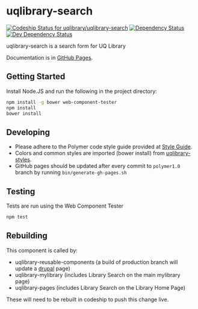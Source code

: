 # uqlibrary-search

[![Codeship Status for uqlibrary/uqlibrary-search](https://app.codeship.com/projects/7dd65470-f6c2-0136-f70c-3ae289da7755/status?branch=polymer1.0)](/projects/321071)
[![Dependency Status](https://david-dm.org/uqlibrary/uqlibrary-search.svg)](https://david-dm.org/uqlibrary/uqlibrary-search)
[![Dev Dependency Status](https://david-dm.org/uqlibrary/uqlibrary-search/dev-status.svg)](https://david-dm.org/uqlibrary/uqlibrary-search?type=dev)

uqlibrary-search is a search form for UQ Library

Documentation is in [GitHub Pages](http://uqlibrary.github.io/uqlibrary-search/uqlibrary-search/).

## Getting Started

Install Node.JS and run the following in the project directory:

```sh
npm install -g bower web-component-tester
npm install
bower install
```

## Developing

* Please adhere to the Polymer code style guide provided at [Style Guide](http://polymerelements.github.io/style-guide/).
* Colors and common styles are imported (bower install) from [uqlibrary-styles](http://github.com/uqlibrary/uqlibrary-styles).
* GitHub pages should be updated after every commit to `polymer1.0` branch by running `bin/generate-gh-pages.sh`

## Testing

Tests are run using the Web Component Tester

```sh
npm test
```

## Rebuilding

This component is called by:

* uqlibrary-reusable-components (a build of production branch will update a [drupal](https://web.library.uq.edu.au/research-tools-techniques/library-search) page)
* uqlibrary-mylibrary (includes Library Search on the main mylibrary page)
* uqlibrary-pages (includes Library Search on the Library Home Page)

These will need to be rebuilt in codeship to push this change live.
